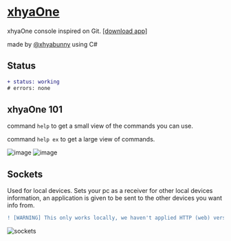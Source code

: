 # [xhyaOne](https://github.com/xhyabunny/xhyaOne_/raw/app/xhyaOne_.exe)
xhyaOne console inspired on Git. [[download app]](https://github.com/xhyabunny/xhyaOne_/raw/app/xhyaOne_.exe)

made by [@xhyabunny](https://github.com/xhyabunny) using C#

## Status
```diff
+ status: working
# errors: none
```

## xhyaOne 101
command ``help`` to get a small view of the commands you can use.

command ``help ex`` to get a large view of commands.

![image](https://user-images.githubusercontent.com/106491722/194731709-d57fe9d2-de66-45b3-b36c-bc272ab78fde.png)
![image](https://user-images.githubusercontent.com/106491722/194731713-3cd33168-6b8b-4294-9f7c-8467ec1608fc.png)

## Sockets

Used for local devices. 
Sets your pc as a receiver for other local devices information, an application is given to be sent to the other devices you want info from.

```diff
! [WARNING] This only works locally, we haven't applied HTTP (web) version socket yet
``` 
![sockets](https://user-images.githubusercontent.com/106491722/199830185-cd4aaa39-da48-4965-a7b5-326a6456d644.png)
